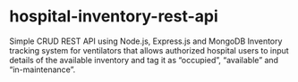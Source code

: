 # hospital-inventory-rest-api
Simple CRUD REST API using Node.js, Express.js and MongoDB
Inventory tracking system for ventilators that allows authorized hospital users to input details of the available inventory and tag it as “occupied”, “available” and “in-maintenance”.
